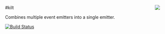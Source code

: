 <a href="https://github.com/spumko"><img src="https://raw.github.com/spumko/spumko/master/images/from.png" align="right" /></a>
#kilt

Combines multiple event emitters into a single emitter.

[![Build Status](https://secure.travis-ci.org/spumko/kilt.png)](http://travis-ci.org/spumko/kilt)

